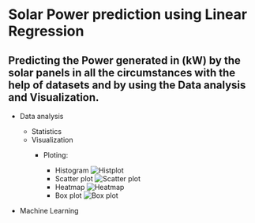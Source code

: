 ﻿# Solar Power prediction using Linear Regression
## Predicting the Power generated in (kW) by the solar panels in all the circumstances with the help of datasets and by using the Data analysis and Visualization.
- Data analysis
  - Statistics
  - Visualization
    - Ploting:
         

        - Histogram
         ![Histplot](https://github.com/user-attachments/assets/c7570f15-c162-440d-bdda-35618e4e84fc) 
        - Scatter plot
          ![Scatter plot](https://github.com/user-attachments/assets/5d2ce096-510a-42cc-88a9-3604312736b7)
        - Heatmap
        ![Heatmap](https://github.com/user-attachments/assets/0b0b3612-e663-41ad-a91a-881013427f46)
        - Box plot
           ![Box plot](https://github.com/user-attachments/assets/89745e16-d3e5-4afc-8d6c-d59f2df6c17d)


- Machine Learning

